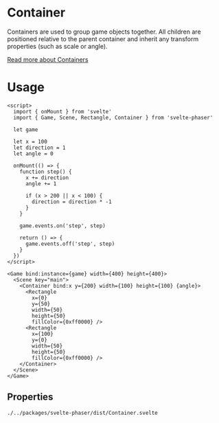 # Container

Containers are used to group game objects together. All children are positioned relative to the parent container and inherit any transform properties (such as scale or angle).

[Read more about Containers](https://photonstorm.github.io/phaser3-docs/Phaser.GameObjects.Container.html)

# Usage

```example
<script>
  import { onMount } from 'svelte'
  import { Game, Scene, Rectangle, Container } from 'svelte-phaser'

  let game

  let x = 100
  let direction = 1
  let angle = 0

  onMount(() => {
    function step() {
      x += direction
      angle += 1

      if (x > 200 || x < 100) {
        direction = direction * -1
      }
    }

    game.events.on('step', step)

    return () => {
      game.events.off('step', step)
    }
  })
</script>

<Game bind:instance={game} width={400} height={400}>
  <Scene key="main">
    <Container bind:x y={200} width={100} height={100} {angle}>
      <Rectangle
        x={0}
        y={50}
        width={50}
        height={50}
        fillColor={0xff0000} />
      <Rectangle
        x={100}
        y={0}
        width={50}
        height={50}
        fillColor={0xff0000} />
    </Container>
  </Scene>
</Game>
```

## Properties

```properties
./../packages/svelte-phaser/dist/Container.svelte
```
